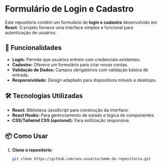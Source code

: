 # Formulário de Login e Cadastro

Este repositório contém um formulário de **login e cadastro** desenvolvido em **React**. O projeto fornece uma interface simples e funcional para autenticação de usuários.

## 🚀 Funcionalidades

- **Login:** Permite que usuários entrem com credenciais existentes.
- **Cadastro:** Oferece um formulário para criar novas contas.
- **Validação de Dados:** Campos obrigatórios com validação básica de entrada.
- **Responsividade:** Design adaptado para dispositivos móveis e desktops.

## 🛠️ Tecnologias Utilizadas

- **React:** Biblioteca JavaScript para construção da interface.
- **React Hooks:** Para gerenciamento de estado e lógica de componentes.
- **CSS/Tailwind CSS (opcional):** Para estilização responsiva.

## 📦 Como Usar

1. **Clone o repositório**:
   ```bash
   git clone https://github.com/seu-usuario/nome-do-repositorio.git
